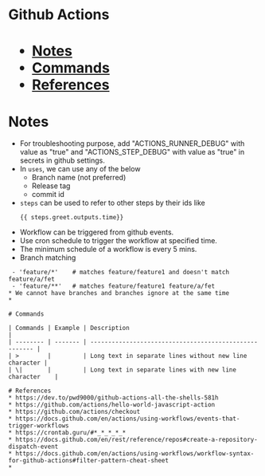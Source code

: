 <h1> Github Actions <h1>

- [Notes](#notes)
- [Commands](#commands)
- [References](#references)

# Notes
* For troubleshooting purpose, add "ACTIONS_RUNNER_DEBUG" with value as "true" and "ACTIONS_STEP_DEBUG" with value as "true" in secrets in github settings.
* In `uses`, we can use any of the below 
  * Branch name (not preferred)
  * Release tag
  * commit id
* ``steps`` can be used to refer to other steps by their ids like
   ```
   {{ steps.greet.outputs.time}}
* Workflow can be triggered from github events.
* Use cron schedule to trigger the workflow at specified time.
* The minimum schedule of a workflow is every 5 mins.
* Branch matching
 ```
  - 'feature/*'    # matches feature/feature1 and doesn't match feature/a/fet
  - 'feature/**'   # matches feature/feature1 feature/a/fet
* We cannot have branches and branches ignore at the same time
* 

# Commands

| Commands | Example | Description                                            |
| -------- | ------- | ------------------------------------------------------ |
| >        |         | Long text in separate lines without new line character |
| \|       |         | Long text in separate lines with new line character    |

# References
* https://dev.to/pwd9000/github-actions-all-the-shells-581h
* https://github.com/actions/hello-world-javascript-action
* https://github.com/actions/checkout
* https://docs.github.com/en/actions/using-workflows/events-that-trigger-workflows
* https://crontab.guru/#*_*_*_*_*
* https://docs.github.com/en/rest/reference/repos#create-a-repository-dispatch-event
* https://docs.github.com/en/actions/using-workflows/workflow-syntax-for-github-actions#filter-pattern-cheat-sheet
* 

